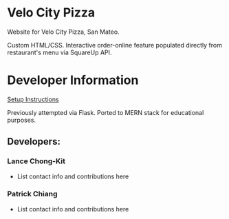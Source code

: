 # Velo City Pizza
Website for Velo City Pizza, San Mateo.

Custom HTML/CSS. Interactive order-online feature populated directly from restaurant's menu via SquareUp API.

# Developer Information
[Setup Instructions](../../wiki/Setup)

Previously attempted via Flask. Ported to MERN stack for educational purposes.
## Developers:
### Lance Chong-Kit
* List contact info and contributions here
### Patrick Chiang
* List contact info and contributions here
